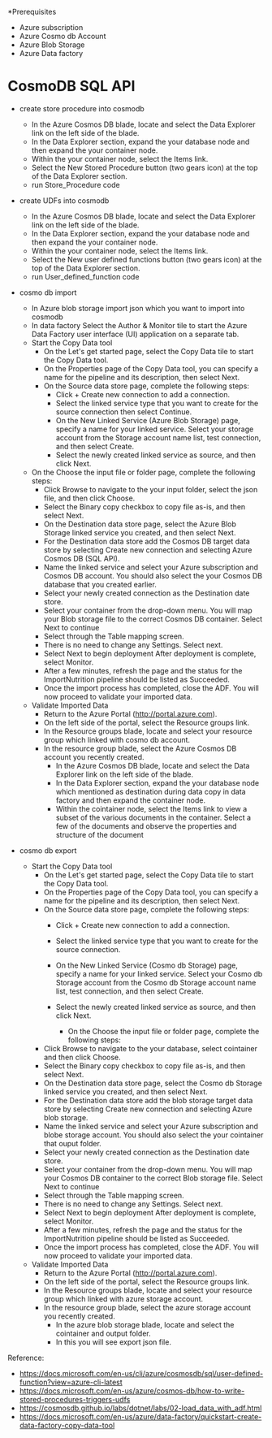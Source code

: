 *Prerequisites
 * Azure subscription
 * Azure Cosmo db Account
 * Azure Blob Storage
 * Azure Data factory

# CosmoDB SQL API 

* create store procedure into cosmodb

  * In the Azure Cosmos DB blade, locate and select the Data Explorer link on the left side of the blade.
  * In the Data Explorer section, expand the your database node and then expand the your container node.
  * Within the your container node, select the Items link.
  * Select the New Stored Procedure button (two gears icon) at the top of the Data Explorer section.
  * run Store_Procedure code

* create UDFs into cosmodb

  * In the Azure Cosmos DB blade, locate and select the Data Explorer link on the left side of the blade.
  * In the Data Explorer section, expand the your database node and then expand the your container node.
  * Within the your container node, select the Items link.
  * Select the New user defined functions button (two gears icon) at the top of the Data Explorer section.
  * run User_defined_function code 

* cosmo db import

  * In Azure blob storage import json which you want to import into cosmodb
  * In data factory Select the Author & Monitor tile to start the Azure Data Factory user interface (UI) application on a separate tab.
  * Start the Copy Data tool
    * On the Let's get started page, select the Copy Data tile to start the Copy Data tool.
    * On the Properties page of the Copy Data tool, you can specify a name for the pipeline and its description, then select Next.
    * On the Source data store page, complete the following steps:
      * Click + Create new connection to add a connection.
      * Select the linked service type that you want to create for the source connection then select Continue.
      * On the New Linked Service (Azure Blob Storage) page, specify a name for your linked service. Select your storage account from the Storage account name list, test connection, and then select Create.
      * Select the newly created linked service as source, and then click Next.
  * On the Choose the input file or folder page, complete the following steps:
    * Click Browse to navigate to the your input folder, select the json file, and then click Choose.
    * Select the Binary copy checkbox to copy file as-is, and then select Next.
    * On the Destination data store page, select the Azure Blob Storage linked service you created, and then select Next.
    * For the Destination data store add the Cosmos DB target data store by selecting Create new connection and selecting Azure Cosmos DB (SQL API).
    * Name the linked service and select your Azure subscription and Cosmos DB account. You should also select the your Cosmos DB database that you created earlier.
    * Select your newly created connection as the Destination date store.
    * Select your container from the drop-down menu. You will map your Blob storage file to the correct Cosmos DB container. Select Next to continue
    * Select through the Table mapping screen.
    * There is no need to change any Settings. Select next.
    * Select Next to begin deployment After deployment is complete, select Monitor.
    * After a few minutes, refresh the page and the status for the ImportNutrition pipeline should be listed as Succeeded.
    * Once the import process has completed, close the ADF. You will now proceed to validate your imported data.
  * Validate Imported Data
    * Return to the Azure Portal (http://portal.azure.com).
    * On the left side of the portal, select the Resource groups link.
    * In the Resource groups blade, locate and select your resource group which linked with cosmo db account.
    * In the resource group blade, select the Azure Cosmos DB account you recently created.
      * In the Azure Cosmos DB blade, locate and select the Data Explorer link on the left side of the blade.
      * In the Data Explorer section, expand the your database node which mentioned as destination during data copy in data factory and then expand the container node.
      * Within the cointainer node, select the Items link to view a subset of the various documents in the container. Select a few of the documents and observe the properties and structure of the document

* cosmo db export

  * Start the Copy Data tool
    * On the Let's get started page, select the Copy Data tile to start the Copy Data tool.
    * On the Properties page of the Copy Data tool, you can specify a name for the pipeline and its description, then select Next.
    * On the Source data store page, complete the following steps:
      * Click + Create new connection to add a connection.
      * Select the linked service type that you want to create for the source connection. 
      * On the New Linked Service (Cosmo db Storage) page, specify a name for your linked service. Select your Cosmo db Storage account from the Cosmo db Storage account name list, test connection, and then select Create.
      * Select the newly created linked service as source, and then click Next.
      
        * On the Choose the input file or folder page, complete the following steps:
    * Click Browse to navigate to the your database, select cointainer and then click Choose.
    * Select the Binary copy checkbox to copy file as-is, and then select Next.
    * On the Destination data store page, select the Cosmo db Storage linked service you created, and then select Next.
    * For the Destination data store add the blob storage target data store by selecting Create new connection and selecting Azure blob storage.
    * Name the linked service and select your Azure subscription and blobe storage account. You should also select the your cointainer that ouput folder.
    * Select your newly created connection as the Destination date store.
    * Select your container from the drop-down menu. You will map your Cosmos DB container to the correct Blob storage file. Select Next to continue
    * Select through the Table mapping screen.
    * There is no need to change any Settings. Select next.
    * Select Next to begin deployment After deployment is complete, select Monitor.
    * After a few minutes, refresh the page and the status for the ImportNutrition pipeline should be listed as Succeeded.
    * Once the import process has completed, close the ADF. You will now proceed to validate your imported data.
  * Validate Imported Data
    * Return to the Azure Portal (http://portal.azure.com).
    * On the left side of the portal, select the Resource groups link.
    * In the Resource groups blade, locate and select your resource group which linked with azure storage account.
    * In the resource group blade, select the azure storage account you recently created.
      * In the azure blob storage blade, locate and select the cointainer and output folder.
      * In this you will see export json file.

Reference:

* https://docs.microsoft.com/en-us/cli/azure/cosmosdb/sql/user-defined-function?view=azure-cli-latest
* https://docs.microsoft.com/en-us/azure/cosmos-db/how-to-write-stored-procedures-triggers-udfs
* https://cosmosdb.github.io/labs/dotnet/labs/02-load_data_with_adf.html
* https://docs.microsoft.com/en-us/azure/data-factory/quickstart-create-data-factory-copy-data-tool
  
